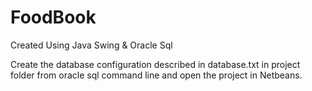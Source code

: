 # FoodBook

Created Using Java Swing & Oracle Sql

Create the database configuration described in database.txt in project folder from oracle sql command line and open the project in Netbeans.
